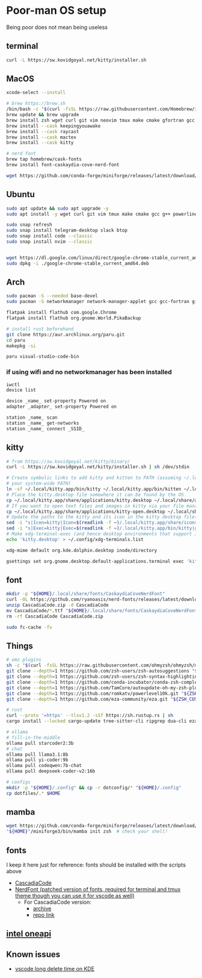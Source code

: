# Poor-man OS setup
Being poor does not mean being useless

## terminal
```bash
curl -L https://sw.kovidgoyal.net/kitty/installer.sh
```

## MacOS
```bash
xcode-select --install

# brew https://brew.sh
/bin/bash -c "$(curl -fsSL https://raw.githubusercontent.com/Homebrew/install/HEAD/install.sh)"
brew update && brew upgrade
brew install zsh wget curl git vim neovim tmux make cmake gfortran gcc g++ btop
brew install --cask keepingyouawake
brew install --cask raycast
brew install --cask mactex
brew install --cask kitty

# nerd font
brew tap homebrew/cask-fonts
brew install font-caskaydia-cove-nerd-font

wget https://github.com/conda-forge/miniforge/releases/latest/download/Miniforge3-MacOSX-x86_64.sh
```

## Ubuntu
```bash
sudo apt update && sudo apt upgrade -y
sudo apt install -y wget curl git vim tmux make cmake gcc g++ powerline fonts-powerline gfortran gnome-tweaks texlive-full

sudo snap refresh
sudo snap install telegram-desktop slack btop
sudo snap install code --classic
sudo snap install nvim --classic


wget https://dl.google.com/linux/direct/google-chrome-stable_current_amd64.deb
sudo dpkg -i ./google-chrome-stable_current_amd64.deb
```

## Arch
```bash
sudo pacman -S --needed base-devel
sudo pacman -S networkmanager network-manager-applet gcc gcc-fortran git vim zip wget curl tmux telegram-desktop neovim btop nvtop luarocks lua51 fd lazygit

flatpak install flathub com.google.Chrome
flatpak install flathub org.gnome.World.PikaBackup

# install rust beforehand
git clone https://aur.archlinux.org/paru.git
cd paru
makepkg -si

paru visual-studio-code-bin
```

### if using wifi and no networkmanager has been installed
```bash
iwctl
device list

device _name_ set-property Powered on
adapter _adapter_ set-property Powered on

station _name_ scan
station _name_ get-networks
station _name_ connect _SSID_
```

## kitty
```bash
# from https://sw.kovidgoyal.net/kitty/binary/
curl -L https://sw.kovidgoyal.net/kitty/installer.sh | sh /dev/stdin

# Create symbolic links to add kitty and kitten to PATH (assuming ~/.local/bin is in
# your system-wide PATH)
ln -sf ~/.local/kitty.app/bin/kitty ~/.local/kitty.app/bin/kitten ~/.local/bin/
# Place the kitty.desktop file somewhere it can be found by the OS
cp ~/.local/kitty.app/share/applications/kitty.desktop ~/.local/share/applications/
# If you want to open text files and images in kitty via your file manager also add the kitty-open.desktop file
cp ~/.local/kitty.app/share/applications/kitty-open.desktop ~/.local/share/applications/
# Update the paths to the kitty and its icon in the kitty desktop file(s)
sed -i "s|Icon=kitty|Icon=$(readlink -f ~)/.local/kitty.app/share/icons/hicolor/256x256/apps/kitty.png|g" ~/.local/share/applications/kitty*.desktop
sed -i "s|Exec=kitty|Exec=$(readlink -f ~)/.local/kitty.app/bin/kitty|g" ~/.local/share/applications/kitty*.desktop
# Make xdg-terminal-exec (and hence desktop environments that support it use kitty)
echo 'kitty.desktop' > ~/.config/xdg-terminals.list

xdg-mime default org.kde.dolphin.desktop inode/directory

gsettings set org.gnome.desktop.default-applications.terminal exec 'kitty'
```

## font
```bash
mkdir -p "${HOME}/.local/share/fonts/CaskaydiaCoveNerdFont"
curl -OL https://github.com/ryanoasis/nerd-fonts/releases/latest/download/CascadiaCode.zip
unzip CascadiaCode.zip -d CascadiaCode
mv CascadiaCode/*.ttf "${HOME}/.local/share/fonts/CaskaydiaCoveNerdFont"
rm -rf CascadiaCode CascadiaCode.zip

sudo fc-cache -fv
```

## Things
```bash
# omz plugins
sh -c "$(curl -fsSL https://raw.githubusercontent.com/ohmyzsh/ohmyzsh/master/tools/install.sh)"
git clone --depth=1 https://github.com/zsh-users/zsh-autosuggestions "${ZSH_CUSTOM:-$HOME/.oh-my-zsh/custom}/plugins/zsh-autosuggestions"
git clone --depth=1 https://github.com/zsh-users/zsh-syntax-highlighting.git "${ZSH_CUSTOM:-$HOME/.oh-my-zsh/custom}/plugins/zsh-syntax-highlighting"
git clone --depth=1 https://github.com/conda-incubator/conda-zsh-completion.git "${ZSH_CUSTOM:-$HOME/.oh-my-zsh/custom}/plugins/conda-zsh-completion"
git clone --depth=1 https://github.com/TamCore/autoupdate-oh-my-zsh-plugins "${ZSH_CUSTOM:-$HOME/.oh-my-zsh/custom}/plugins/autoupdate"
git clone --depth=1 https://github.com/romkatv/powerlevel10k.git "${ZSH_CUSTOM:-$HOME/.oh-my-zsh/custom}/themes/powerlevel10k"
git clone --depth=1 https://github.com/eza-community/eza.git "${ZSH_CUSTOM:-$HOME/.oh-my-zsh/custom}/eza"

# rust
curl --proto '=https' --tlsv1.2 -sSf https://sh.rustup.rs | sh
cargo install --locked cargo-update tree-sitter-cli ripgrep dua-cli eza zoxide zellij bat yazi-fm yazi-cli

# ollama
# fill-in-the-middle
ollama pull starcoder2:3b
# chat
ollama pull llama3.1:8b
ollama pull yi-coder:9b
ollama pull codeqwen:7b-chat
ollama pull deepseek-coder-v2:16b

# configs
mkdir -p "${HOME}/.config" && cp -r dotconfig/* "${HOME}/.config"
cp dotfiles/.* $HOME
```

## mamba
```bash
wget https://github.com/conda-forge/miniforge/releases/latest/download/Miniforge3-Linux-x86_64.sh
"${HOME}"/miniforge3/bin/mamba init zsh  # check your shell!
```

## fonts
I keep it here just for reference: fonts should be installed with the scripts above
* [CascadiaCode](https://github.com/microsoft/cascadia-code)
* [NerdFont (patched version of fonts, required for terminal and tmux theme though you can use it for vscode as well)](https://github.com/ryanoasis/nerd-fonts)
  * For CascadiaCode version:
    * [archive](https://github.com/ryanoasis/nerd-fonts/releases/latest)
    * [repo link](https://github.com/ryanoasis/nerd-fonts/tree/master/patched-fonts/CascadiaCode)

## [intel oneapi](https://software.intel.com/content/www/us/en/develop/tools/oneapi/all-toolkits.html)

## Known issues 
* [vscode long delete time on KDE](https://jamezrin.name/fix-visual-studio-code-freezing-when-deleting)
